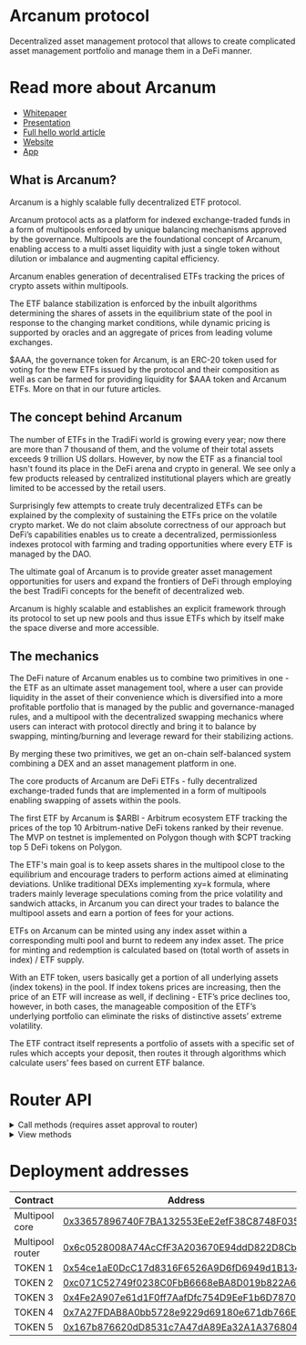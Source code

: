 # Arcanum protocol
Decentralized asset management protocol that allows to create complicated asset management portfolio and manage them in a DeFi manner.

# Read more about Arcanum

* [Whitepaper](https://arcanum.to/whitepaper.pdf)
* [Presentation](https://arcanum.to/deck.pdf)
* [Full hello world article](https://arcanum.to/hello_world)
* [Website](https://arcanum.to)
* [App](https://app.arcanum.to)

## What is Arcanum?

Arcanum is a highly scalable fully decentralized ETF protocol.

Arcanum protocol acts as a platform for indexed exchange-traded funds in a form of multipools enforced by unique balancing mechanisms approved by the governance. Multipools are the foundational concept of Arcanum, enabling access to a multi asset liquidity with just a single token without dilution or imbalance and augmenting capital efficiency.

Arcanum enables generation of decentralised ETFs tracking the prices of crypto assets within multipools. 

The ETF balance stabilization is enforced by the inbuilt algorithms determining the shares of assets in the equilibrium state of the pool in response to the changing market conditions, while dynamic pricing is supported by oracles and an aggregate of prices from leading volume exchanges. 

$AAA, the governance token for Arcanum, is an ERC-20 token used for voting for the new ETFs issued by the protocol and their composition as well as can be farmed for providing liquidity for $AAA token and Arcanum ETFs. More on that in our future articles.

## The concept behind Arcanum

The number of ETFs in the TradiFi world is growing every year; now there are more than 7 thousand of them, and the volume of their total assets exceeds 9 trillion US dollars.
However, by now the ETF as a financial tool hasn't found its place in the DeFi arena and crypto in general. We see only a few products released by centralized institutional players which are greatly limited to be accessed by the retail users. 

Surprisingly few attempts to create truly decentralized ETFs can be explained by the complexity of sustaining the ETFs price on the volatile crypto market. We do not claim absolute correctness of our approach but DeFi’s capabilities enables us to create a decentralized, permissionless indexes protocol with farming and trading opportunities where every ETF is managed by the DAO. 

The ultimate goal of Arcanum is to provide greater asset management opportunities for users and expand the frontiers of DeFi through employing the best TradiFi concepts for the benefit of decentralized web. 

Arcanum is highly scalable and establishes an explicit framework through its protocol to set up new pools and thus issue ETFs which by itself make the space diverse and more accessible.

## The mechanics

The DeFi nature of Arcanum enables us to combine two primitives in one - the ETF as an ultimate asset management tool, where a user can provide liquidity in the asset of their convenience which is diversified into a more profitable portfolio that is managed by the public and governance-managed rules, and a multipool with the decentralized swapping mechanics where users can interact with protocol directly and bring it to balance by swapping, minting/burning and leverage reward for their stabilizing actions.

By merging these two primitives, we get an on-chain self-balanced system combining a DEX and an asset management platform in one.

The core products of Arcanum are DeFi ETFs - fully decentralized exchange-traded funds that are implemented in a form of multipools enabling swapping of assets within the pools. 

The first ETF by Arcanum is $ARBI - Arbitrum ecosystem ETF tracking the prices of the top 10 Arbitrum-native DeFi tokens ranked by their revenue. The MVP on testnet is implemented on Polygon though with $CPT tracking top 5 DeFi tokens on Polygon.

The ETF's main goal is to keep assets shares in the multipool close to the equilibrium and encourage traders to perform actions aimed at eliminating deviations. Unlike traditional DEXs implementing xy=k formula, where traders mainly leverage speculations coming from the price volatility and sandwich attacks, in Arcanum you can direct your trades to balance the multipool assets and earn a portion of fees for your actions.

ETFs on Arcanum can be minted using any index asset within a corresponding multi pool and burnt to redeem any index asset. The price for minting and redemption is calculated based on (total worth of assets in index) / ETF supply.

With an ETF token, users basically get a portion of all underlying assets (index tokens) in the pool. If index tokens prices are increasing, then the price of an ETF will increase as well, if declining - ETF’s price declines too, however, in both cases, the manageable composition of the ETF’s underlying portfolio can eliminate the risks of distinctive assets’ extreme volatility. 

The ETF contract itself represents a portfolio of assets with a specific set of rules which accepts your deposit, then routes it through algorithms which calculate users’ fees based on current ETF balance. 

# Router API

<details>

<summary> Call methods (requires asset approval to router) </summary>

```solidity
function mintWithSharesOut(
   address _pool, // pool address
   address _asset, // asset address
   UD60x18 _sharesOut, // shares that you want to get
   uint _amountInMax, // maximum amount in
   address _to, // token receiver
   uint deadline // transaction deadline
) external;
```

```solidity
function burnWithSharesIn(
   address _pool, // pool address
   address _asset, // asset address
   UD60x18 _sharesIn, // shares that you want to sell
   UD60x18 _amountOutMin, // minium amount to receive
   address _to, // token receiver
   uint deadline // transaction deadline
) external;
```

```solidity
function swap(
   address _pool, // pool address
   address _assetIn, // asset in address
   address _assetOut, // asset out address
   UD60x18 _amountInMax,
   UD60x18 _amountOutMin,
   UD60x18 _shares, // shares that are minted and burned within operation 
   address _to, // token receiver
   uint deadline // transaction deadline
) external;
```

```solidity
    function mintWithAmountIn(
       address _pool, // pool address
       address _asset, // asset address
       UD60x18 _amountIn,
       UD60x18 _sharesOutMin,
       address _to, // token receiver
       uint deadline // transaction deadline
    ) external;
```

```solidity
    function burnWithAmountOut(
       address _pool, // pool address
       address _asset, // asset address
       UD60x18 _amountOut,
       UD60x18 _sharesInMax,
       address _to, // token receiver
       uint deadline // transaction deadline
    ) external;

```

```solidity
    function swapWithAmountIn(
       address _pool, // pool address
       address _assetIn, // asset in address
       address _assetOut, // asset out address
       UD60x18 _amountIn,
       UD60x18 _amountOutMin,
       address _to, // token receiver
       uint deadline // transaction deadline
    ) external;

```

```solidity
    function swapWithAmountOut(
       address _pool, // pool address
       address _assetIn, // asset in address
       address _assetOut, // asset out address
       UD60x18 _amountOut,
       UD60x18 _amountInMax,
       address _to, // token receiver
       uint deadline // transaction deadline
    ) external;
```

</details>

<details>

<summary> View methods </summary>

```solidity
    function estimateMintSharesOut(
       address _pool, // pool address
       address _asset, // asset address
       UD60x18 _amountIn
    ) public view returns(UD60x18 sharesOut);
```

```solidity
    function estimateMintAmountIn(
       address _pool, // pool address
       address _asset, // asset address
       UD60x18 _sharesOut
    ) public view returns(UD60x18 _amountIn);
```

```solidity
    function estimateBurnAmountOut(
       address _pool, // pool address
       address _asset, // asset address
       UD60x18 _sharesIn
    ) public view returns(UD60x18 _amountOut);

```

```solidity
    function estimateBurnSharesIn(
       address _pool, // pool address
       address _asset, // asset address
       UD60x18 _amountOut
    ) public view returns(UD60x18 _sharesIn);

```

```solidity
    function estimateSwapSharesByAmountIn(
        address _pool, // pool address
        address _assetIn, // asset in address
        address _assetOut, // asset out address
        UD60x18 _amountIn
    ) public view returns(UD60x18 shares, UD60x18 amountOut);
```

```solidity
    function estimateSwapSharesByAmountOut(
        address _pool, // pool address
        address _assetIn, // asset in address
        address _assetOut, // asset out address
        UD60x18 _amountOut
    ) public view returns(UD60x18 shares, UD60x18 amountIn);
```

</details>

# Deployment addresses
| Contract | Address |
| --- | --- |
| Multipool core | [0x33657896740F7BA132553EeE2efF38C8748F035C](https://mumbai.polygonscan.com/address/0x33657896740F7BA132553EeE2efF38C8748F035C) |
| Multipool router | [0x6c0528008A74AcCfF3A203670E94ddD822D8Cb44](https://mumbai.polygonscan.com/address/0x6c0528008A74AcCfF3A203670E94ddD822D8Cb44) |
| TOKEN 1 |[0x54ce1aE0DcC17d8316F6526A9D6fD6949d1B134f](https://mumbai.polygonscan.com/address/0x54ce1aE0DcC17d8316F6526A9D6fD6949d1B134f) |
| TOKEN 2 |[0xc071C52749f0238C0FbB6668eBA8D019b822A6C0](https://mumbai.polygonscan.com/address/0xc071C52749f0238C0FbB6668eBA8D019b822A6C0) |
| TOKEN 3 |[0x4Fe2A907e61d1F0ff7AafDfc754D9EeF1b6D7870](https://mumbai.polygonscan.com/address/0x4Fe2A907e61d1F0ff7AafDfc754D9EeF1b6D7870) |
| TOKEN 4 |[0x7A27FDAB8A0bb5728e9229d69180e671db766Ebd](https://mumbai.polygonscan.com/address/0x7A27FDAB8A0bb5728e9229d69180e671db766Ebd) |
| TOKEN 5 |[0x167b876620dD8531c7A47dA89Ea32A1A37680407](https://mumbai.polygonscan.com/address/0x167b876620dD8531c7A47dA89Ea32A1A37680407) |

